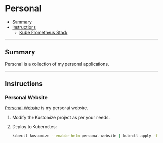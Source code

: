 # Personal

* [Summary](#summary)
* [Instructions](#instructions)
  * [Kube Prometheus Stack](#kube-prometheus-stack)

<hr>

## Summary

Personal is a collection of my personal applications.

<hr>

## Instructions

### Personal Website

[Personal Website](https://tjzimmerman.com) is my personal website.

1. Modify the Kustomize project as per your needs.

3. Deploy to Kubernetes:
   ```bash
   kubectl kustomize --enable-helm personal-website | kubectl apply -f-
   ```

